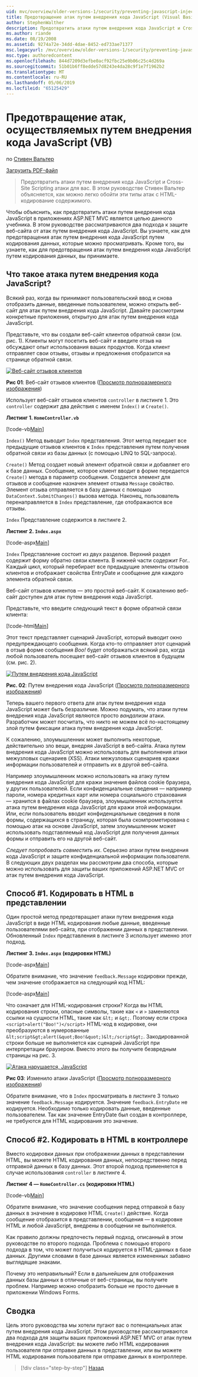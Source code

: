 ```yaml
---
uid: mvc/overview/older-versions-1/security/preventing-javascript-injection-attacks-vb
title: Предотвращение атак путем внедрения кода JavaScript (Visual Basic) | Документация Майкрософт
author: StephenWalther
description: Предотвратить атаки путем внедрения кода JavaScript и Cross-Site Scripting атаки для вас. В этом руководстве Стивен Вальтер объясняется, как вы можете легко de...
ms.author: riande
ms.date: 08/19/2008
ms.assetid: 9274a72e-34dd-4dae-8452-ed733ae71377
msc.legacyurl: /mvc/overview/older-versions-1/security/preventing-javascript-injection-attacks-vb
msc.type: authoredcontent
ms.openlocfilehash: 844d7209d3efbe0acf92fbc25e9b06c25c4d269a
ms.sourcegitcommit: 51b01b6ff8edde57d8243e4da28c9f1e7f1962b2
ms.translationtype: MT
ms.contentlocale: ru-RU
ms.lasthandoff: 05/06/2019
ms.locfileid: "65125429"
---
```

# <a name="preventing-javascript-injection-attacks-vb"></a>Предотвращение атак, осуществляемых путем внедрения кода JavaScript (VB)

по [Стивен Вальтер](https://github.com/StephenWalther)

[Загрузить PDF-файл](http://download.microsoft.com/download/8/4/8/84843d8d-1575-426c-bcb5-9d0c42e51416/ASPNET_MVC_Tutorial_06_VB.pdf)

> Предотвратить атаки путем внедрения кода JavaScript и Cross-Site Scripting атаки для вас. В этом руководстве Стивен Вальтер объясняется, как можно легко обойти эти типы атак с HTML-кодирование содержимого.

Чтобы объяснить, как предотвратить атаки путем внедрения кода JavaScript в приложениях ASP.NET MVC является целью данного учебника. В этом руководстве рассматриваются два подхода к защите веб-сайта от атак путем внедрения кода JavaScript. Вы узнаете, как для предотвращения атак путем внедрения кода JavaScript путем кодирования данных, которые можно просматривать. Кроме того, вы узнаете, как для предотвращения атак путем внедрения кода JavaScript путем кодирования данных, вы принимаете.

## <a name="what-is-a-javascript-injection-attack"></a>Что такое атака путем внедрения кода JavaScript?

Всякий раз, когда вы принимают пользовательский ввод и снова отобразить данные, введенные пользователем, можно открыть веб-сайт для атак путем внедрения кода JavaScript. Давайте рассмотрим конкретные приложения, открытую для атак путем внедрения кода JavaScript.

Представьте, что вы создали веб-сайт клиентов обратной связи (см. рис. 1). Клиенты могут посетить веб-сайт и введите отзыв на обсуждают опыт использования ваших продуктов. Когда клиент отправляет свои отзывы, отзывы и предложения отобразится на странице обратной связи.

[![Веб-сайт отзывов клиентов](preventing-javascript-injection-attacks-vb/_static/image2.png)](preventing-javascript-injection-attacks-vb/_static/image1.png)

**Рис 01**: Веб-сайт отзывов клиентов ([Просмотр полноразмерного изображения](preventing-javascript-injection-attacks-vb/_static/image3.png))

Использует веб-сайт отзывов клиентов `controller` в листинге 1. Это `controller` содержит два действия с именем `Index()` и `Create()`.

**Листинг 1. `HomeController.vb`**

[!code-vb[Main](preventing-javascript-injection-attacks-vb/samples/sample1.vb)]

`Index()` Метод выводит `Index` представления. Этот метод передает все предыдущие отзывов клиентов к `Index` представления путем получения обратной связи из базы данных (с помощью LINQ to SQL-запроса).

`Create()` Метод создает новый элемент обратной связи и добавляет его к базе данных. Сообщение, которое клиент вводит в форме передается `Create()` метода в параметр сообщения. Создается элемент для отзывов и сообщение назначен элемент отзыва `Message` свойство. Элемент отзыва отправляется в базу данных с помощью `DataContext.SubmitChanges()` вызова метода. Наконец, пользователь перенаправляется в `Index` представление, где отображаются все отзывы.

`Index` Представление содержится в листинге 2.

**Листинг 2. `Index.aspx`**

[!code-aspx[Main](preventing-javascript-injection-attacks-vb/samples/sample2.aspx)]

`Index` Представление состоит из двух разделов. Верхний раздел содержит форму обратно связи клиента. В нижней части содержит For.. Каждый цикл, который перебирает все предыдущие элементы отзывов клиентов и отображает свойства EntryDate и сообщение для каждого элемента обратной связи.

Веб-сайт отзывов клиентов — это простой веб-сайт. К сожалению веб-сайт доступен для атак путем внедрения кода JavaScript.

Представьте, что введите следующий текст в форме обратной связи клиента:

[!code-html[Main](preventing-javascript-injection-attacks-vb/samples/sample3.html)]

Этот текст представляет сценарий JavaScript, который выводит окно предупреждающего сообщения. Когда кто-то отправляет этот сценарий в отзыв форме сообщения <em>Boo!</em> будет отображаться всякий раз, когда любой пользователь посещает веб-сайт отзывов клиентов в будущем (см. рис. 2).

[![Путем внедрения кода JavaScript](preventing-javascript-injection-attacks-vb/_static/image5.png)](preventing-javascript-injection-attacks-vb/_static/image4.png)

**Рис. 02**: Путем внедрения кода JavaScript ([Просмотр полноразмерного изображения](preventing-javascript-injection-attacks-vb/_static/image6.png))

Теперь вашего первого ответа для атак путем внедрения кода JavaScript может быть безразличие. Можно подумать, что атаки путем внедрения кода JavaScript являются просто *вандализм* атаки. Разработчик может посчитать, что никто не можем всё по-настоящему злой путем фиксации атака путем внедрения кода JavaScript.

К сожалению, злоумышленник может выполнить некоторые, действительно зло вещи, внедряя JavaScript в веб-сайта. Атака путем внедрения кода JavaScript можно использовать для выполнения атаки межузловых сценариев (XSS). Атаки межузловых сценариев кражи информации пользователей и отправить их в другой веб-сайта.

Например злоумышленник можно использовать на атаку путем внедрения кода JavaScript для кражи значения файлов cookie браузера, у других пользователей. Если конфиденциальные сведения — например пароли, номера кредитных карт или номера социального страхования — хранится в файлах cookie браузера, злоумышленник используется атака путем внедрения кода JavaScript для кражи этой информации. Или, если пользователь вводит конфиденциальные сведения в поля формы, содержащихся в страницу, которая была скомпрометирована с помощью атак на основе JavaScript, затем злоумышленник может использовать подставляемый код JavaScript для получения данных формы и отправить его на другой веб-сайт.

*Следует попробовать совместить их*. Серьезно атаки путем внедрения кода JavaScript и защите конфиденциальной информации пользователя. В следующих двух разделах мы рассмотрим два способа, которые можно использовать для защиты ваших приложений ASP.NET MVC от атак путем внедрения кода JavaScript.

## <a name="approach-1-html-encode-in-the-view"></a>Способ #1. Кодировать в HTML в представлении

Один простой метод предотвращает атаки путем внедрения кода JavaScript в виде HTML кодирования любые данные, введенные пользователями веб-сайта, при отображении данных в представлении. Обновленный `Index` представления в листинге 3 использует именно этот подход.

**Листинг 3. `Index.aspx` (кодировки HTML)**

[!code-aspx[Main](preventing-javascript-injection-attacks-vb/samples/sample4.aspx)]

Обратите внимание, что значение `feedback.Message` кодировки прежде, чем значение отображается на следующий код HTML:

[!code-aspx[Main](preventing-javascript-injection-attacks-vb/samples/sample5.aspx)]

Что означает для HTML-кодирования строки? Когда вы HTML кодирования строки, опасные символы, такие как `<` и `>` заменяются ссылки на сущности HTML, такие как `&lt;` и `&gt;`. Поэтому если строка `<script>alert("Boo!")</script>` HTML-код в кодировке, они преобразуются в нумерованные `&lt;script&gt;alert(&quot;Boo!&quot;)&lt;/script&gt;`. Закодированной строки больше не выполняется как сценарий JavaScript при интерпретации браузером. Вместо этого вы получите безвредным страницы на рис. 3.

[![Атака нарушается, JavaScript](preventing-javascript-injection-attacks-vb/_static/image8.png)](preventing-javascript-injection-attacks-vb/_static/image7.png)

**Рис 03**: Изменило атаки JavaScript ([Просмотр полноразмерного изображения](preventing-javascript-injection-attacks-vb/_static/image9.png))

Обратите внимание, что в `Index` просматривать в листинге 3 только значение `feedback.Message` кодируется. Значение `feedback.EntryDate` не кодируется. Необходимо только кодировать данные, введенные пользователем. Так как значение EntryDate был создан в контроллере, не требуются для HTML кодирования это значение.

## <a name="approach-2-html-encode-in-the-controller"></a>Способ #2. Кодировать в HTML в контроллере

Вместо кодировки данных при отображении данных в представлении HTML, вы можете HTML кодирования данных, непосредственно перед отправкой данных в базу данных. Этот второй подход применяется в случае использования `controller` в листинге 4.

**Листинг 4 — `HomeController.cs` (кодировки HTML)**

[!code-vb[Main](preventing-javascript-injection-attacks-vb/samples/sample6.vb)]

Обратите внимание, что значение сообщения перед отправкой в базу данных в значение в кодировке HTML `Create()` действие. Когда сообщение отобразится в представлении, сообщения — в кодировке HTML и любой JavaScript, внедрены в сообщении не выполняется.

Как правило должны предпочесть первый подход, описанный в этом руководстве по второго подхода. Проблема с помощью второго подхода в том, что может получиться кодируется в HTML-данных в базе данных. Другими словами в базе данных является измененных забавно выглядящие знаками.

Почему это неправильный? Если в дальнейшем для отображения данных базы данных в отличные от веб-страницы, вы получите проблем. Например можно отобразить больше не просто данные в приложении Windows Forms.

## <a name="summary"></a>Сводка

Цель этого руководства мы хотели пугают вас о потенциальных атак путем внедрения кода JavaScript. Этом руководстве рассматриваются два подхода для защиты ваших приложений ASP.NET MVC от атак путем внедрения кода JavaScript: вы можете либо HTML кодирования пользователя при отправке данных в представлении, или вы можете HTML кодирования пользователя при отправке данных в контроллере.

> [!div class="step-by-step"]
> [Назад](authenticating-users-with-windows-authentication-vb.md)
